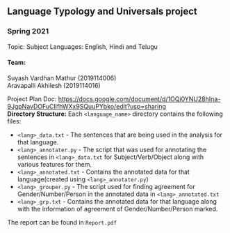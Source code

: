 ## Language Typology and Universals project
### Spring 2021
Topic: Subject
Languages: English, Hindi and Telugu
#### Team:
Suyash Vardhan Mathur (2019114006)  
Aravapalli Akhilesh (2019114016)

Project Plan Doc: https://docs.google.com/document/d/1OQi0YNU28hIna-9JgpNavDOFuClIfhWXx9SQuuPYbko/edit?usp=sharing  
**Directory Structure:** Each `<language_name>` directory contains the following files:
* `<lang>_data.txt` - The sentences that are being used in the analysis for that language.
* `<lang>_annotater.py` - The script that was used for annotating the sentences in `<lang>_data.txt` for Subject/Verb/Object along with various features for them.
* `<lang>_annotated.txt` - Contains the annotated data for that language(created using `<lang>_annotater.py`) 
* `<lang>_grouper.py` - The script used for finding agreement for Gender/Number/Person in the annotated data in `<lang>_annotated.txt`
* `<lang>_grp.txt` - Contains the annotated data for that language along with the information of agreement of Gender/Number/Person marked.

The report can be found in `Report.pdf`
